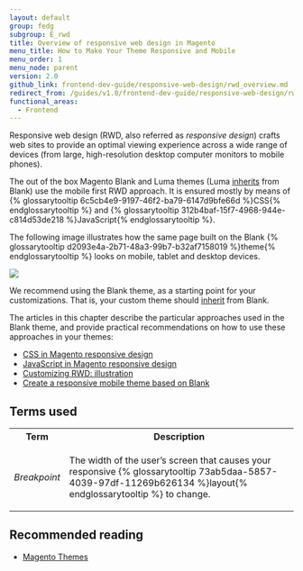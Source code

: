```yaml
---
layout: default
group: fedg
subgroup: E_rwd
title: Overview of responsive web design in Magento
menu_title: How to Make Your Theme Responsive and Mobile
menu_order: 1
menu_node: parent
version: 2.0
github_link: frontend-dev-guide/responsive-web-design/rwd_overview.md
redirect_from: /guides/v1.0/frontend-dev-guide/responsive-web-design/rwd_overview.html
functional_areas:
  - Frontend
---
```


Responsive web design (RWD, also referred as <i>responsive design</i>) crafts web sites to provide an optimal viewing experience across a wide range of devices (from large, high-resolution desktop computer monitors to mobile phones).

The out of the box Magento Blank and Luma themes (Luma <a href="{{page.baseurl}}/frontend-dev-guide/themes/theme-inherit.html" target="_blank">inherits</a> from Blank) use the mobile first RWD approach. It is ensured mostly by means of {% glossarytooltip 6c5cb4e9-9197-46f2-ba79-6147d9bfe66d %}CSS{% endglossarytooltip %} and {% glossarytooltip 312b4baf-15f7-4968-944e-c814d53de218 %}JavaScript{% endglossarytooltip %}.


The following image illustrates how the same page built on the Blank {% glossarytooltip d2093e4a-2b71-48a3-99b7-b32af7158019 %}theme{% endglossarytooltip %} looks on mobile, tablet and desktop devices.

<img src="{{site.baseurl}}/common/images/css_responsive1.jpg">


We recommend using the Blank theme, as a starting point for your customizations. That is, your custom theme should <a href="{{page.baseurl}}/frontend-dev-guide/themes/theme-inherit.html" target="_blank">inherit</a> from Blank.

The articles in this chapter describe the particular approaches used in the Blank theme, and provide practical recommendations on how to use these approaches in your themes:

<ul>
<li> 
<a href="{{page.baseurl}}/frontend-dev-guide/responsive-web-design/rwd_css.html" target="_blank">CSS in Magento responsive design</a>
</li>
<li>
<a href="{{page.baseurl}}/frontend-dev-guide/responsive-web-design/rwd_js.html" target="_blank">JavaScript in Magento responsive design</a>
</li>
<li>
<a href="{{page.baseurl}}/frontend-dev-guide/responsive-web-design/rwd_practice.html" target="_blank">Customizing RWD: illustration</a>
</li>

<li>
<a href="{{page.baseurl}}/frontend-dev-guide/responsive-web-design/rwd_mobile.html" target="_blank">Create a responsive mobile theme based on Blank</a>
</li>

</ul>


<h2 id="fedg_rwd_terms">Terms used</h2>

<table>
<tr>
<th>
Term
</th>
<th>
Description
</th>
</tr>
<tr>
<td>
<i>Breakpoint</i>
</td>
<td>

The width of the user’s screen that causes your responsive {% glossarytooltip 73ab5daa-5857-4039-97df-11269b626134 %}layout{% endglossarytooltip %} to change.

</td>
</tr>
</table>


<h2>Recommended reading</h2>

*	<a href="{{page.baseurl}}/frontend-dev-guide/themes/theme-general.html" target="_blank">Magento Themes</a>




